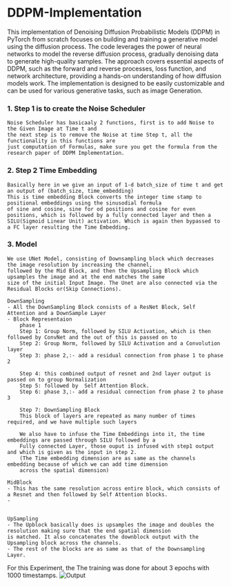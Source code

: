 # DDPM-Implementation
This implementation of Denoising Diffusion Probabilistic Models (DDPM) in PyTorch from scratch focuses on building and training a generative model using the diffusion process. The code leverages the power of neural networks to model the reverse diffusion process, gradually denoising data to generate high-quality samples. The approach covers essential aspects of DDPM, such as the forward and reverse processes, loss function, and network architecture, providing a hands-on understanding of how diffusion models work. The implementation is designed to be easily customizable and can be used for various generative tasks, such as image Generation.


### 1. Step 1 is to create the Noise Scheduler
    Noise Scheduler has basicaaly 2 functions, first is to add Noise to the Given Image at Time t and 
    the next step is to remove the Noise at time Step t, all the functionality in this functions are
    just computation of Formulas, make sure you get the formula from the research paper of DDPM Implementation.

### 2. Step 2 Time Embedding
    Basically here in we give an input of 1-d batch_size of time t and get an output of (batch_size, time_embedding)
    This is time embedding Block converts the integer time stamp to positional embeddings using the sinusodial formula
    of sine and cosine, sine for od positions and cosine for even positions, which is followed by a fully connected layer and then a SILU(Sigmoid Linear Unit) activation. Which is again then bypassed to a FC layer resulting the Time Embedding. 

### 3. Model
    We use UNet Model, consisting of Downsampling block which decreases the image resolution by increasing the channel, 
    followed by the Mid Block, and then the Upsampling Block which upsamples the image and at the end matches the same
    size of the initial Input Image. The Unet are also connected via the Residual Blocks or(Skip Connections).

    DownSampling
    - All the DownSampling Block consists of a ResNet Block, Self Attention and a DownSample Layer
    - Block Representaion
        phase 1
        Step 1: Group Norm, followed by SILU Activation, which is then followed by ConvNet and the out of this is passed on to 
        Step 2: Group Norm, followed by SILU Activation and a Convolution layer
        Step 3: phase 2,:- add a residual connection from phase 1 to phase 2

        Step 4: this combined output of resnet and 2nd layer output is passed on to group Normalization
        Step 5: followed by  Self Attention Block.
        Step 6: phase 3,:- add a residual connection from phase 2 to phase 3

        Step 7: DownSampling Block
        This block of layers are repeated as many number of times required, and we have multiple such layers

        We also have to infuse the Time Embeddings into it, the time embeddings are passed through SILU followed by a 
        Fully connected Layer, those ouput is infused with step1 output and which is given as the input in step 2.
        (The Time embedding dimension are as same as the channels embedding because of which we can add time dimension
        across the spatial dimension)

    MidBlock
    - This has the same resolution across entire block, which consists of a Resnet and then followed by Self Attention blocks.
    - 


    UpSampling
    - The Upblock basically does is upsamples the image and doubles the resolution making sure that the end spatial dimension 
    is matched. It also concatenates the downblock output with the Upsampling block across the channels.
    - The rest of the blocks are as same as that of the Downsampling Layer.


For this Experiment, the The training was done for about 3 epochs with 1000 timestamps.
![Output](images/output.gif)
